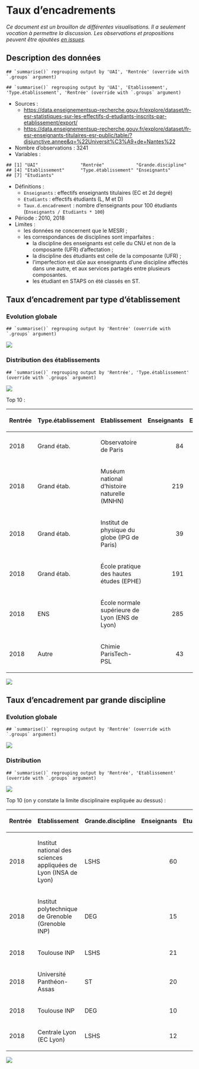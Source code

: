 Taux d’encadrements
================

*Ce document est un brouillon de différentes visualisations. Il a
seulement vocation à permettre la discussion. Les observations et
propositions peuvent être ajoutées [en
issues](https://github.com/cpesr/RFC/issues).*

## Description des données

    ## `summarise()` regrouping output by 'UAI', 'Rentrée' (override with `.groups` argument)

    ## `summarise()` regrouping output by 'UAI', 'Etablissement', 'Type.établissement', 'Rentrée' (override with `.groups` argument)

  - Sources :
      - <https://data.enseignementsup-recherche.gouv.fr/explore/dataset/fr-esr-statistiques-sur-les-effectifs-d-etudiants-inscrits-par-etablissement/export/>
      - <https://data.enseignementsup-recherche.gouv.fr/explore/dataset/fr-esr-enseignants-titulaires-esr-public/table/?disjunctive.annee&q=%22Universit%C3%A9+de+Nantes%22>
  - Nombre d’observations : 3241
  - Variables :

<!-- end list -->

    ## [1] "UAI"                "Rentrée"            "Grande.discipline" 
    ## [4] "Etablissement"      "Type.établissement" "Enseignants"       
    ## [7] "Etudiants"

  - Définitions :
      - `Enseignants` : effectifs enseignants titulaires (EC et 2d
        degré)
      - `Etudiants` : effectifs étudiants (L, M et D)
      - `Taux.d.encadrement` : nombre d’enseignants pour 100 étudiants
        (`Enseignants / Etudiants * 100`)
  - Période : 2010, 2018
  - Limites :
      - les données ne concernent que le MESRI ;
      - les correspondances de disciplines sont imparfaites :
          - la discipline des enseignants est celle du CNU et non de la
            composante (UFR) d’affectation ;
          - la discipline des étudiants est celle de la composante (UFR)
            ;
          - l’imperfection est dûe aux enseignants d’une discipline
            affectés dans une autre, et aux services partagés entre
            plusieurs composantes.
          - les étudiant en STAPS on été classés en ST.

## Taux d’encadrement par type d’établissement

### Evolution globale

    ## `summarise()` regrouping output by 'Rentrée' (override with `.groups` argument)

![](tauxdencadrement_files/figure-gfm/etab.globale-1.png)<!-- -->

### Distribution des établissements

    ## `summarise()` regrouping output by 'Rentrée', 'Type.établissement' (override with `.groups` argument)

![](tauxdencadrement_files/figure-gfm/etab.distrib-1.png)<!-- -->

Top 10 :

<table>

<thead>

<tr>

<th style="text-align:left;">

Rentrée

</th>

<th style="text-align:left;">

Type.établissement

</th>

<th style="text-align:left;">

Etablissement

</th>

<th style="text-align:right;">

Enseignants

</th>

<th style="text-align:right;">

Etudiants

</th>

<th style="text-align:right;">

Taux.d.encadrement

</th>

</tr>

</thead>

<tbody>

<tr>

<td style="text-align:left;">

2018

</td>

<td style="text-align:left;">

Grand étab.

</td>

<td style="text-align:left;">

Observatoire de Paris

</td>

<td style="text-align:right;">

84

</td>

<td style="text-align:right;">

98

</td>

<td style="text-align:right;">

85.71429

</td>

</tr>

<tr>

<td style="text-align:left;">

2018

</td>

<td style="text-align:left;">

Grand étab.

</td>

<td style="text-align:left;">

Muséum national d’histoire naturelle (MNHN)

</td>

<td style="text-align:right;">

219

</td>

<td style="text-align:right;">

427

</td>

<td style="text-align:right;">

51.28806

</td>

</tr>

<tr>

<td style="text-align:left;">

2018

</td>

<td style="text-align:left;">

Grand étab.

</td>

<td style="text-align:left;">

Institut de physique du globe (IPG de Paris)

</td>

<td style="text-align:right;">

39

</td>

<td style="text-align:right;">

77

</td>

<td style="text-align:right;">

50.64935

</td>

</tr>

<tr>

<td style="text-align:left;">

2018

</td>

<td style="text-align:left;">

Grand étab.

</td>

<td style="text-align:left;">

École pratique des hautes études (EPHE)

</td>

<td style="text-align:right;">

191

</td>

<td style="text-align:right;">

714

</td>

<td style="text-align:right;">

26.75070

</td>

</tr>

<tr>

<td style="text-align:left;">

2018

</td>

<td style="text-align:left;">

ENS

</td>

<td style="text-align:left;">

École normale supérieure de Lyon (ENS de Lyon)

</td>

<td style="text-align:right;">

285

</td>

<td style="text-align:right;">

1963

</td>

<td style="text-align:right;">

14.51859

</td>

</tr>

<tr>

<td style="text-align:left;">

2018

</td>

<td style="text-align:left;">

Autre

</td>

<td style="text-align:left;">

Chimie ParisTech-PSL

</td>

<td style="text-align:right;">

43

</td>

<td style="text-align:right;">

430

</td>

<td style="text-align:right;">

10.00000

</td>

</tr>

</tbody>

</table>

![](tauxdencadrement_files/figure-gfm/etab.distrib.zoom-1.png)<!-- -->

## Taux d’encadrement par grande discipline

### Evolution globale

    ## `summarise()` regrouping output by 'Rentrée' (override with `.groups` argument)

![](tauxdencadrement_files/figure-gfm/disc.globale-1.png)<!-- -->

### Distribution

    ## `summarise()` regrouping output by 'Rentrée', 'Etablissement' (override with `.groups` argument)

![](tauxdencadrement_files/figure-gfm/disc.distrib-1.png)<!-- -->

Top 10 (on y constate la limite disciplinaire expliquée au dessus) :

<table>

<thead>

<tr>

<th style="text-align:left;">

Rentrée

</th>

<th style="text-align:left;">

Etablissement

</th>

<th style="text-align:left;">

Grande.discipline

</th>

<th style="text-align:right;">

Enseignants

</th>

<th style="text-align:right;">

Etudiants

</th>

<th style="text-align:right;">

Taux.d.encadrement

</th>

</tr>

</thead>

<tbody>

<tr>

<td style="text-align:left;">

2018

</td>

<td style="text-align:left;">

Institut national des sciences appliquées de Lyon (INSA de Lyon)

</td>

<td style="text-align:left;">

LSHS

</td>

<td style="text-align:right;">

60

</td>

<td style="text-align:right;">

4

</td>

<td style="text-align:right;">

1500.0000

</td>

</tr>

<tr>

<td style="text-align:left;">

2018

</td>

<td style="text-align:left;">

Institut polytechnique de Grenoble (Grenoble INP)

</td>

<td style="text-align:left;">

DEG

</td>

<td style="text-align:right;">

15

</td>

<td style="text-align:right;">

1

</td>

<td style="text-align:right;">

1500.0000

</td>

</tr>

<tr>

<td style="text-align:left;">

2018

</td>

<td style="text-align:left;">

Toulouse INP

</td>

<td style="text-align:left;">

LSHS

</td>

<td style="text-align:right;">

21

</td>

<td style="text-align:right;">

2

</td>

<td style="text-align:right;">

1050.0000

</td>

</tr>

<tr>

<td style="text-align:left;">

2018

</td>

<td style="text-align:left;">

Université Panthéon-Assas

</td>

<td style="text-align:left;">

ST

</td>

<td style="text-align:right;">

20

</td>

<td style="text-align:right;">

3

</td>

<td style="text-align:right;">

666.6667

</td>

</tr>

<tr>

<td style="text-align:left;">

2018

</td>

<td style="text-align:left;">

Toulouse INP

</td>

<td style="text-align:left;">

DEG

</td>

<td style="text-align:right;">

10

</td>

<td style="text-align:right;">

2

</td>

<td style="text-align:right;">

500.0000

</td>

</tr>

<tr>

<td style="text-align:left;">

2018

</td>

<td style="text-align:left;">

Centrale Lyon (EC Lyon)

</td>

<td style="text-align:left;">

LSHS

</td>

<td style="text-align:right;">

12

</td>

<td style="text-align:right;">

7

</td>

<td style="text-align:right;">

171.4286

</td>

</tr>

</tbody>

</table>

![](tauxdencadrement_files/figure-gfm/disc.distrib.zoom-1.png)<!-- -->
